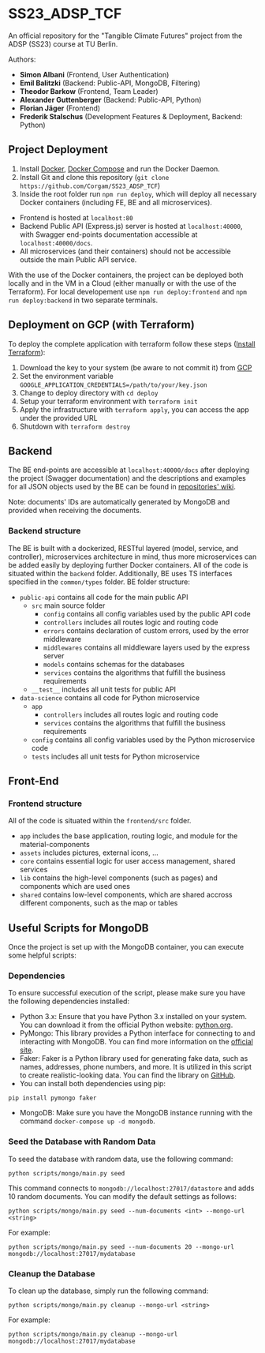 # SS23_ADSP_TCF

An official repository for the "Tangible Climate Futures" project from the ADSP (SS23) course at TU Berlin.

Authors:

- **Simon Albani** (Frontend, User Authentication)
- **Emil Balitzki** (Backend: Public-API, MongoDB, Filtering)
- **Theodor Barkow** (Frontend, Team Leader)
- **Alexander Guttenberger** (Backend: Public-API, Python)
- **Florian Jäger** (Frontend)
- **Frederik Stalschus** (Development Features & Deployment, Backend: Python)

## Project Deployment

1. Install [Docker](https://docs.docker.com/engine/install/), [Docker Compose](https://docs.docker.com/compose/) and run the Docker Daemon.
2. Install Git and clone this repository (`git clone https://github.com/Corgam/SS23_ADSP_TCF`)
3. Inside the root folder run `npm run deploy`, which will deploy all necessary Docker containers (including FE, BE and all microservices).

- Frontend is hosted at `localhost:80`
- Backend Public API (Express.js) server is hosted at `localhost:40000`, with Swagger end-points documentation accessible at `localhost:40000/docs`.
- All microservices (and their containers) should not be accessible outside the main Public API service.

With the use of the Docker containers, the project can be deployed both locally and in the VM in a Cloud (either manually or with the use of the Terraform). For local developement use `npm run deploy:frontend` and `npm run deploy:backend` in two separate terminals.

## Deployment on GCP (with Terraform)

To deploy the complete application with terraform follow these steps ([Install Terraform](https://developer.hashicorp.com/terraform/downloads)):

1. Download the key to your system (be aware to not commit it) from [GCP](https://console.cloud.google.com/iam-admin/serviceaccounts/details/104857105655565907431/keys?project=adsp-387109&supportedpurview=project)
2. Set the environment variable `GOOGLE_APPLICATION_CREDENTIALS=/path/to/your/key.json`
3. Change to deploy directory with `cd deploy`
4. Setup your terraform environment with `terraform init`
5. Apply the infrastructure with `terraform apply`, you can access the app under the provided URL
6. Shutdown with `terraform destroy`

## Backend

The BE end-points are accessible at `localhost:40000/docs` after deploying the project (Swagger documentation) and the descriptions and examples for all JSON objects used by the BE can be found in [repositories' wiki](https://github.com/Corgam/SS23_ADSP_TCF/wiki).

Note: documents' IDs are automatically generated by MongoDB and provided when receiving the documents.

### Backend structure

The BE is built with a dockerized, RESTful layered (model, service, and controller), microservices architecture in mind, thus more microservices can be added easily by deploying further Docker containers.
All of the code is situated within the `backend` folder.
Additionally, BE uses TS interfaces specified in the `common/types` folder. BE folder structure:

- `public-api` contains all code for the main public API
  - `src` main source folder
    - `config` contains all config variables used by the public API code
    - `controllers` includes all routes logic and routing code
    - `errors` contains declaration of custom errors, used by the error middleware
    - `middlewares` contains all middleware layers used by the express server
    - `models` contains schemas for the databases
    - `services` contains the algorithms that fulfill the business requirements
  - `__test__` includes all unit tests for public API
- `data-science` contains all code for Python microservice
  - `app`
    - `controllers` includes all routes logic and routing code
    - `services` contains the algorithms that fulfill the business requirements
  - `config` contains all config variables used by the Python microservice code
  - `tests` includes all unit tests for Python microservice

## Front-End

### Frontend structure

All of the code is situated within the `frontend/src` folder.

- `app` includes the base application, routing logic, and module for the material-components
- `assets` includes pictures, external icons, ...
- `core` contains essential logic for user access management, shared services
- `lib` contains the high-level components (such as pages) and components which are used ones
- `shared` contains low-level components, which are shared accross different components, such as the map or tables

## Useful Scripts for MongoDB

Once the project is set up with the MongoDB container, you can execute some helpful scripts:

### Dependencies

To ensure successful execution of the script, please make sure you have the following dependencies installed:

- Python 3.x: Ensure that you have Python 3.x installed on your system. You can download it from the official Python website: [python.org](https://www.python.org/).
- PyMongo: This library provides a Python interface for connecting to and interacting with MongoDB. You can find more information on the [official site](https://www.mongodb.com/docs/drivers/pymongo/).
- Faker: Faker is a Python library used for generating fake data, such as names, addresses, phone numbers, and more. It is utilized in this script to create realistic-looking data. You can find the library on [GitHub](https://github.com/joke2k/faker).
- You can install both dependencies using pip:

```
pip install pymongo faker
```

- MongoDB: Make sure you have the MongoDB instance running with the command `docker-compose up -d mongodb`.

### Seed the Database with Random Data

To seed the database with random data, use the following command:

```
python scripts/mongo/main.py seed
```

This command connects to `mongodb://localhost:27017/datastore` and adds 10 random documents. You can modify the default settings as follows:

```
python scripts/mongo/main.py seed --num-documents <int> --mongo-url <string>
```

For example:

```
python scripts/mongo/main.py seed --num-documents 20 --mongo-url mongodb://localhost:27017/mydatabase
```

### Cleanup the Database

To clean up the database, simply run the following command:

```
python scripts/mongo/main.py cleanup --mongo-url <string>
```

For example:

```
python scripts/mongo/main.py cleanup --mongo-url mongodb://localhost:27017/mydatabase
```
